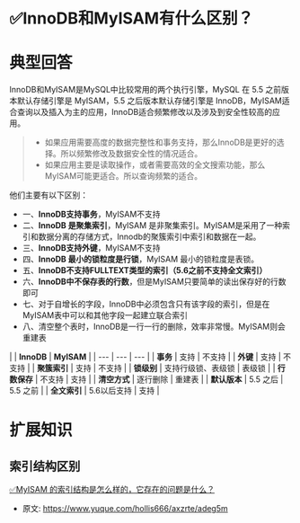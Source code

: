 # ✅InnoDB和MyISAM有什么区别？
<!--page header-->

<a name="TDvTH"></a>
# 典型回答

InnoDB和MyISAM是MySQL中比较常用的两个执行引擎，MySQL 在 5.5 之前版本默认存储引擎是 MyISAM，5.5 之后版本默认存储引擎是 InnoDB，MyISAM适合查询以及插入为主的应用，InnoDB适合频繁修改以及涉及到安全性较高的应用。

> - 如果应用需要高度的数据完整性和事务支持，那么InnoDB是更好的选择。所以频繁修改及数据安全性的情况适合。
> - 如果应用主要是读取操作，或者需要高效的全文搜索功能，那么MyISAM可能更适合。所以查询频繁的适合。


他们主要有以下区别：

- 一、**InnoDB支持事务**，MyISAM不支持
- 二、**InnoDB 是聚集索引**，MyISAM 是非聚集索引。MyISAM是采用了一种索引和数据分离的存储方式，Innodb的聚簇索引中索引和数据在一起。
- 三、**InnoDB支持外键**，MyISAM不支持
- 四、**InnoDB 最小的锁粒度是行锁**，MyISAM 最小的锁粒度是表锁。
- 五、**InnoDB不支持FULLTEXT类型的索引（5.6之前不支持全文索引）**
- 六、**InnoDB中不保存表的行数**，但是MyISAM只要简单的读出保存好的行数即可
- 七、对于自增长的字段，InnoDB中必须包含只有该字段的索引，但是在MyISAM表中可以和其他字段一起建立联合索引
- 八、清空整个表时，InnoDB是一行一行的删除，效率非常慢。MyISAM则会重建表

| 
 | **InnoDB** | **MyISAM** |
| --- | --- | --- |
| **事务** | 支持 | 不支持 |
| **外键** | 支持 | 不支持 |
| **聚簇索引** | 支持 | 不支持 |
| **锁级别** | 支持行级锁、表级锁 | 表级锁 |
| **行数保存** | 不支持 | 支持 |
| **清空方式** | 逐行删除 | 重建表 |
| **默认版本** | 5.5 之后 | 5.5 之前 |
| **全文索引** | 5.6以后支持 | 支持 |


<a name="UzMm0"></a>
# 扩展知识

<a name="zrwBL"></a>
## 索引结构区别

[✅MyISAM 的索引结构是怎么样的，它存在的问题是什么？](https://www.yuque.com/hollis666/axzrte/mcl4sn8mcutieesz?view=doc_embed)

 


<!--page footer-->
- 原文: <https://www.yuque.com/hollis666/axzrte/adeg5m>